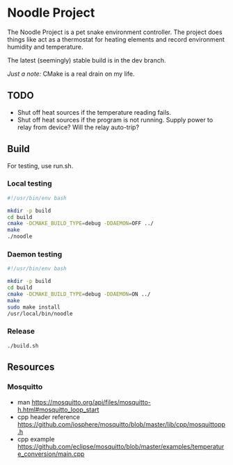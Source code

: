 # Noodle Project

The Noodle Project is a pet snake environment controller. The project does things like act as a thermostat for heating elements and record environment humidity and temperature.

The latest (seemingly) stable build is in the dev branch.

*Just a note:* CMake is a real drain on my life.

## TODO

- Shut off heat sources if the temperature reading fails.
- Shut off heat sources if the program is not running. Supply power to relay from device? Will the relay auto-trip?

## Build

For testing, use run.sh.

### Local testing

```bash
#!/usr/bin/env bash

mkdir -p build
cd build
cmake -DCMAKE_BUILD_TYPE=debug -DDAEMON=OFF ../
make
./noodle
```

### Daemon testing

```bash
#!/usr/bin/env bash

mkdir -p build
cd build
cmake -DCMAKE_BUILD_TYPE=debug -DDAEMON=ON ../
make
sudo make install
/usr/local/bin/noodle
```

### Release

`./build.sh`

## Resources

### Mosquitto

- man <https://mosquitto.org/api/files/mosquitto-h.html#mosquitto_loop_start>
- cpp header reference <https://github.com/iosphere/mosquitto/blob/master/lib/cpp/mosquittopp.h>
- cpp example <https://github.com/eclipse/mosquitto/blob/master/examples/temperature_conversion/main.cpp>
